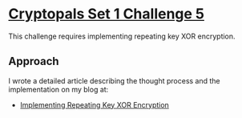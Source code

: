 # [Cryptopals Set 1 Challenge 5](https://cryptopals.com/sets/1/challenges/5)
This challenge requires implementing repeating key XOR encryption.

## Approach
I wrote a detailed article describing the thought process and the implementation on my blog at:
- [Implementing Repeating Key XOR Encryption](https://carterbancroft.com/implementing-repeating-key-xor/)
